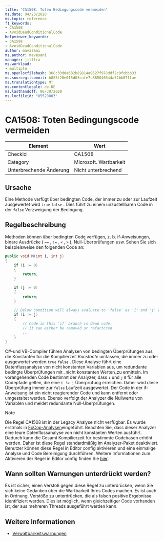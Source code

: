 ```yaml
---
title: 'CA1508: Toten Bedingungscode vermeiden'
ms.date: 04/23/2020
ms.topic: reference
f1_keywords:
- CA1508
- AvoidDeadConditionalCode
helpviewer_keywords:
- CA1508
- AvoidDeadConditionalCode
author: mavasani
ms.author: mavasani
manager: jillfra
ms.workload:
- multiple
ms.openlocfilehash: 368c33d0a632b89814a9527f978ddf2c9fcbbb33
ms.sourcegitcommit: b885f26e015d03eafe7c885040644a52bb071fae
ms.translationtype: MT
ms.contentlocale: de-DE
ms.lasthandoff: 06/30/2020
ms.locfileid: "85528803"
---
```

# <a name="ca1508-avoid-dead-conditional-code"></a>CA1508: Toten Bedingungscode vermeiden

|Element|Wert|
|-|-|
|CheckId|CA1508|
|Category|Microsoft. Wartbarkeit|
|Unterbrechende Änderung|Nicht unterbrechend|

## <a name="cause"></a>Ursache

Eine Methode verfügt über bedingten Code, der immer zu oder zur Laufzeit ausgewertet wird `true` `false` . Dies führt zu einem unzustellbaren Code in der `false` Verzweigung der Bedingung.

## <a name="rule-description"></a>Regelbeschreibung

Methoden können über bedingten Code verfügen, z. b. if-Anweisungen, binäre Ausdrücke ( `==` , `!=` , `<` , `>` ), Null-Überprüfungen usw. Sehen Sie sich beispielsweise den folgenden Code an:

```csharp
public void M(int i, int j)
{
    if (i != 0)
    {
        return;
    }

    if (j != 0)
    {
        return;
    }

    // Below condition will always evaluate to 'false' as 'i' and 'j' are both '0' here.
    if (i != j)
    {
        // Code in this 'if' branch is dead code.
        // It can either be removed or refactored.
        ...
    }
}
```

C#-und VB-Compiler führen Analysen von bedingten Überprüfungen aus, die Konstanten für die Kompilierzeit _Konstante_ umfassen, die immer zu oder ausgewertet werden `true` `false` . Diese Analyse führt eine Datenflussanalyse von nicht konstanten Variablen aus, um redundante bedingte Überprüfungen mit _nicht konstanten Werten_zu ermitteln. Im vorangehenden Code bestimmt der Analyzer, dass `i` und `j` `0` für alle Codepfade gelten, die eine `i != j` Überprüfung erreichen. Daher wird diese Überprüfung immer zur `false` Laufzeit ausgewertet. Der Code in der if-Anweisung ist ein nicht reagierender Code und kann entfernt oder umgestaltet werden. Ebenso verfolgt der Analyzer die Nullwerte von Variablen und meldet redundante Null-Überprüfungen.

> [!NOTE]
> Die Regel CA1508 ist in der Legacy Analyse nicht verfügbar. Es wurde erstmals in [FxCop-Analysen](https://www.nuget.org/packages/Microsoft.CodeAnalysis.FxCopAnalyzers)eingeführt.
> Beachten Sie, dass dieser Analyzer eine teure Datenflussanalyse von nicht konstanten Werten ausführt. Dadurch kann die Gesamt Kompilierzeit für bestimmte Codebasen erhöht werden. Daher ist diese Regel standardmäßig im Analyzer-Paket deaktiviert. Benutzer können diese Regel in Editor config aktivieren und eine einmalige Analyse und Code Bereinigung durchführen. Weitere Informationen zum Aktivieren der Regel in Editor config finden Sie [hier](https://docs.microsoft.com/visualstudio/code-quality/use-roslyn-analyzers#rule-severity).

## <a name="when-to-suppress-warnings"></a>Wann sollten Warnungen unterdrückt werden?

Es ist sicher, einen Verstoß gegen diese Regel zu unterdrücken, wenn Sie sich keine Gedanken über die Wartbarkeit Ihres Codes machen. Es ist auch in Ordnung, Verstöße zu unterdrücken, die als falsch positive Ergebnisse identifiziert werden. Dies ist möglich, wenn gleichzeitiger Code vorhanden ist, der aus mehreren Threads ausgeführt werden kann.

## <a name="see-also"></a>Weitere Informationen

- [Verwaltbarkeitswarnungen](../code-quality/maintainability-warnings.md)
